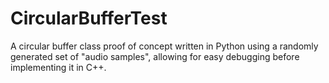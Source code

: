 # CircularBufferTest

A circular buffer class proof of concept written in Python using a randomly generated set of "audio samples", allowing for easy debugging before implementing it in C++.
